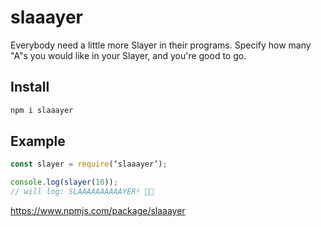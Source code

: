 # slaaayer
Everybody need a little more Slayer in their programs. Specify how many "A"s you would like in your Slayer, and you're good to go.

## Install
```javascript
npm i slaaayer
```

## Example
```javascript
const slayer = require(‘slaaayer’);

console.log(slayer(10));
// will log: SLAAAAAAAAAAYER! 🤘🏻
```
https://www.npmjs.com/package/slaaayer
